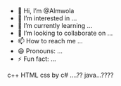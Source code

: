 - 👋 Hi, I’m @Almwola
- 👀 I’m interested in ... 
- 🌱 I’m currently learning ...
- 💞️ I’m looking to collaborate on ...
- 📫 How to reach me ...
- 😄 Pronouns: ...
- ⚡ Fun fact: ...

<!---
Almwola/Almwola is a ✨ special ✨ jrepository because its `README.md` (this file) appears on your GitHub profile.
You can click the Preview link to take a look at your changes.
--->
   c++
   HTML
    css by c#  ....??
    java...????
  
